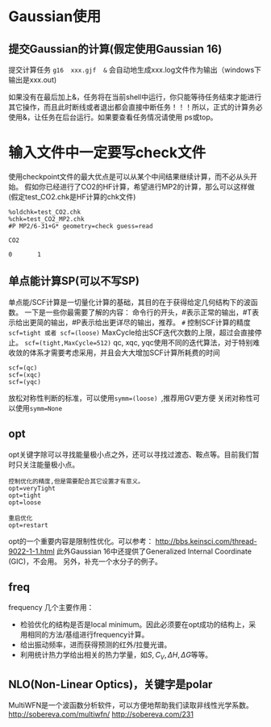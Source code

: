 # Gaussian使用

## 提交Gaussian的计算(假定使用Gaussian 16)
提交计算任务
```g16  xxx.gjf  &```
会自动地生成xxx.log文件作为输出（windows下输出是xxx.out)

如果没有在最后加上&，任务将在当前shell中运行，你只能等待任务结束才能进行其它操作，而且此时断线或者退出都会直接中断任务！！！所以，正式的计算务必使用&，让任务在后台运行。如果要查看任务情况请使用 ps或top。


# 输入文件中一定要写check文件
使用checkpoint文件的最大优点是可以从某个中间结果继续计算，而不必从头开始。
假如你已经进行了CO2的HF计算，希望进行MP2的计算，那么可以这样做(假定test_CO2.chk是HF计算的chk文件)
```
%oldchk=test_CO2.chk
%chk=test_CO2_MP2.chk
#P MP2/6-31+G* geometry=check guess=read

CO2

0       1
```

## 单点能计算SP(可以不写SP)
单点能/SCF计算是一切量化计算的基础，其目的在于获得给定几何结构下的波函数。
一下是一些你最需要了解的内容：
命令行的开头，#表示正常的输出，#T表示给出更简的输出，#P表示给出更详尽的输出，推荐。
```#```
控制SCF计算的精度
`scf=tight 或者 scf=(loose)`
MaxCycle给出SCF迭代次数的上限，超过会直接停止。
`scf=(tight,MaxCycle=512)`
qc, xqc, yqc使用不同的迭代算法，对于特别难收敛的体系才需要考虑采用，并且会大大增加SCF计算所耗费的时间
```
scf=(qc)
scf=(xqc)
scf=(yqc)
```
放松对称性判断的标准，可以使用`symm=(loose) `,推荐用GV更方便
关闭对称性可以使用`symm=None`

## opt
opt关键字除可以寻找能量极小点之外，还可以寻找过渡态、鞍点等。目前我们暂时只关注能量极小点。
```
控制优化的精度,但是需要配合其它设置才有意义。
opt=veryTight
opt=tight
opt=loose

重启优化
opt=restart
```
opt的一个重要内容是限制性优化。可以参考：
http://bbs.keinsci.com/thread-9022-1-1.html
此外Gaussian 16中还提供了Generalized Internal Coordinate (GIC)，不会用。
另外，补充一个水分子的例子。




## freq
frequency 几个主要作用：
- 检验优化的结构是否是local minimum。因此必须要在opt成功的结构上，采用相同的方法/基组进行frequency计算。
- 给出振动频率，进而获得预测的红外/拉曼光谱。
- 利用统计热力学给出相关的热力学量，如$S, C_V, \Delta H,\Delta G$等等。


## NLO(Non-Linear Optics)，关键字是polar
MultiWFN是一个波函数分析软件，可以方便地帮助我们读取非线性光学系数。
http://sobereva.com/multiwfn/
http://sobereva.com/231


